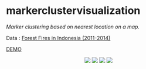 # markerclustervisualization

_Marker clustering based on nearest location on a map._

Data : [Forest Fires in Indonesia (2011-2014)](https://data.go.id/dataset/data-bencana-kebakaran-hutan-2)

[DEMO](https://felixgiov.github.io/visualizationmap/)

<p align="center">
  <img src="https://raw.githubusercontent.com/felixgiov/markerclustervisualization/master/images/1.png"/>
  <img src="https://raw.githubusercontent.com/felixgiov/markerclustervisualization/master/images/2.png"/>
  <img src="https://raw.githubusercontent.com/felixgiov/markerclustervisualization/master/images/3.png"/>
  <img src="https://raw.githubusercontent.com/felixgiov/markerclustervisualization/master/images/4.png"/>
</p>
